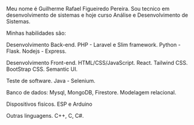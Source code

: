 Meu nome é Guilherme Rafael Figueiredo Pereira. 
Sou tecnico em desenvolvimento de sistemas e hoje curso Análise e Desenvolvimento de Sistemas.

Minhas habilidades são:

Desenvolvimento Back-end.
  PHP - Laravel e Slim framework.
  Python - Flask.
  Nodejs - Express.

Desenvolvimento Front-end.
  HTML/CSS/JavaScript.
  React.
  Tailwind CSS.
  BootStrap CSS.
  Semantic UI.

Teste de software.
  Java - Selenium.

Banco de dados:
  Mysql, MongoDB, Firestore.
  Modelagem relacional.

Dispositivos fisicos.
  ESP e Arduino

Outras linguagens.
  C++, C, C#.




